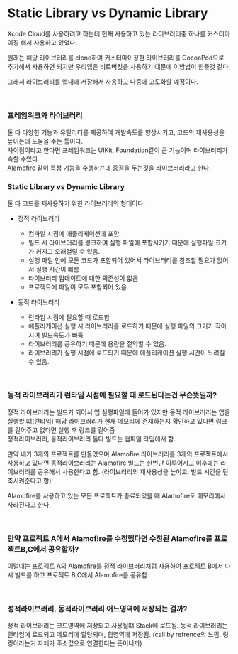 # Static Library vs Dynamic Library 

Xcode Cloud를 사용하려고 하는데 현재 사용하고 있는 라이브러리중 하나를 커스터마이징 해서 사용하고 있었다.  

원래는 해당 라이브러리를 clone하여 커스터마이징한 라이브러리를 CocoaPod으로 추가해서 사용하면 되지만 우리앱은 비트버킷을 사용하기 떄문에 이방법이 힘들것 같다.  

그래서 라이브러리를 앱내에 저장해서 사용하고 나중에 고도화할 예정이다.  


<br/>

### 프레임워크와 라이브러리
둘 다 다양한 기능과 유틸리티를 제공하여 개발속도를 향상시키고, 코드의 재사용성을 높이는데 도움을 주는 툴이다.  
차이점이라고 한다면 프레임워크는 UIKit, Foundation같이 큰 기능이며 라이브러리가 속할 수있다.   
Alamofire 같이 특정 기능을 수행하는데 중점을 두는것을 라이브러리라고 한다.


### Static Library vs Dynamic Library 
둘 다 코드를 재사용하기 위한 라이브러리의 형태이다.

- 정적 라이브러리
    - 컴파일 시점에 애플리케이션에 포함
    - 빌드 시 라이브러리를 링크하여 실행 파일에 포함시키기 때문에 실행파일 크기가 커지고 오래걸릴 수 있음.
    - 실행 파일 안에 모든 코드가 포함되어 있어서 라이브러리를 참조할 필요가 없어서 실행 시간이 빠름
    - 라이브러리 업데이트에 대한 의존성이 없음
    - 프로젝트에 파일이 모두 포함되어 있음.
    
- 동적 라이브러리
    - 런타임 시점에 필요할 때 로드함
    - 애플리케이션 실행 시 라이브러리를 로드하기 때문에 실행 파일의 크기가 작아지며 빌드속도가 빠름
    - 라이브러리를 공유하기 때문에 용량을 절약할 수 있음.
    - 라이브러리가 실행 시점에 로드되기 때문에 애플리케이션 실행 시간이 느려질 수 있음.

<br>

### 동적 라이브러리가 런타임 시점에 필요할 때 로드된다는건 무슨뜻일까?
정적 라이브러리는 빌드가 되어서 앱 실행파일에 들어가 있지만 동적 라이브러리는 앱을 실행할 떄(런타임) 해당 라이브러리가 현재 메모리에 존재하는지 확인하고 있다면 링크를 걸어주고 없다면 실행 후 링크를 걸어줌  
정적라이브러리, 동적라이브러리 둘다 빌드는 컴파일 타임에서 함.

만약 내가 3개의 프로젝트를 만들었으며 Alamofire 라이브러리를 3개의 프로젝트에서 사용하고 있다면 동적라이브러리는 Alamofire 빌드는 한번만 이루어지고 이후에는 라이브러리를 공유해서 사용한다고 함. (라이브러리의 재사용성을 높이고, 빌드 시간을 단축시켜준다고 함)

Alamofire를 사용하고 있는 모든 프로젝트가 종료되었을 때 Alamofire도 메모리에서 사라진다고 한다.

<br> 

### 만약 프로젝트 A에서 Alamofire를 수정했다면 수정된 Alamofire를 프로젝트B,C에서 공유할까?
이럴때는 프로젝트 A의 Alamofire를 정적 라이브러리처럼 사용하여 프로젝트 B에서 다시 빌드를 하고 프로젝트 B,C에서 Alamofire를 공유함.


<br>

### 정적라이브러리, 동적라이브러리 어느영역에 저장되는 걸까?
정적 라이브러리는 코드영역에 저장되고 사용될떄 Stack에 로드됨. 
동적 라이브러리는 런타임에 로드되고 메모리에 할당되며, 힙영역에 저장됨. (call by refrence의 느낌. 링킹이라는거 자체가 주소값으로 연결한다는 뜻이니까)


